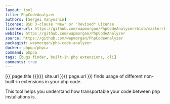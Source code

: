 ```yaml
---
layout: tool
title: PhpCodeAnalyzer
authors: [Sergei Vanyushin]
license: BSD 3-clause "New" or "Revised" License
license-url: https://github.com/wapmorgan/PhpCodeAnalyzer/blob/master/LICENSE.md
website: https://github.com/wapmorgan/PhpCodeAnalyzer
source: https://github.com/wapmorgan/PhpCodeAnalyzer 
packagist: wapmorgan/php-code-analyzer
docker: phpqa/phpca
command: phpca 
tags: [bugs finder, built-in php extensions, cli] 
comments: true
---
```


[{{ page.title }}]({{ site.url }}{{ page.url }}) finds usage of different non-built-in extensions in your php code.
 
<!--more--> 

This tool helps you understand how transportable your code between php installations is.

